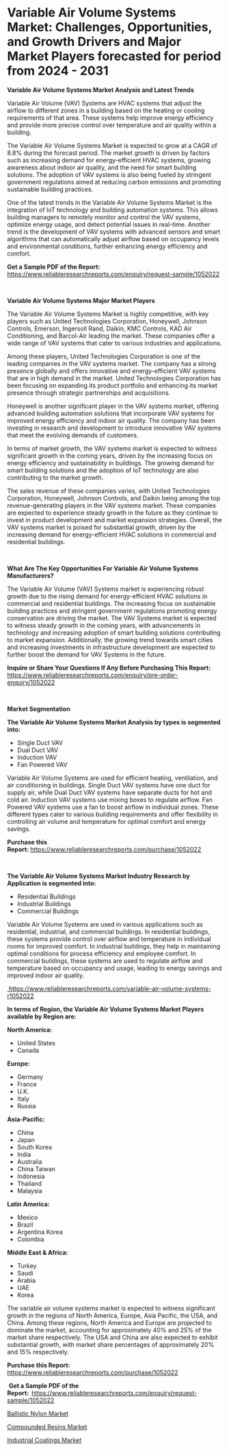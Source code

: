 <p><h1>Variable Air Volume Systems Market: Challenges, Opportunities, and Growth Drivers and Major Market Players forecasted for period from 2024 - 2031</h1></p><p><strong>Variable Air Volume Systems Market Analysis and Latest Trends</strong></p>
<p><p>Variable Air Volume (VAV) Systems are HVAC systems that adjust the airflow to different zones in a building based on the heating or cooling requirements of that area. These systems help improve energy efficiency and provide more precise control over temperature and air quality within a building.</p><p>The Variable Air Volume Systems Market is expected to grow at a CAGR of 8.8% during the forecast period. The market growth is driven by factors such as increasing demand for energy-efficient HVAC systems, growing awareness about indoor air quality, and the need for smart building solutions. The adoption of VAV systems is also being fueled by stringent government regulations aimed at reducing carbon emissions and promoting sustainable building practices.</p><p>One of the latest trends in the Variable Air Volume Systems Market is the integration of IoT technology and building automation systems. This allows building managers to remotely monitor and control the VAV systems, optimize energy usage, and detect potential issues in real-time. Another trend is the development of VAV systems with advanced sensors and smart algorithms that can automatically adjust airflow based on occupancy levels and environmental conditions, further enhancing energy efficiency and comfort.</p></p>
<p><strong>Get a Sample PDF of the Report:&nbsp;</strong> <a href="https://www.reliableresearchreports.com/enquiry/request-sample/1052022">https://www.reliableresearchreports.com/enquiry/request-sample/1052022</a></p>
<p>&nbsp;</p>
<p><strong>Variable Air Volume Systems Major Market Players</strong></p>
<p><p>The Variable Air Volume Systems Market is highly competitive, with key players such as United Technologies Corporation, Honeywell, Johnson Controls, Emerson, Ingersoll Rand, Daikin, KMC Controls, KAD Air Conditioning, and Barcol-Air leading the market. These companies offer a wide range of VAV systems that cater to various industries and applications.</p><p>Among these players, United Technologies Corporation is one of the leading companies in the VAV systems market. The company has a strong presence globally and offers innovative and energy-efficient VAV systems that are in high demand in the market. United Technologies Corporation has been focusing on expanding its product portfolio and enhancing its market presence through strategic partnerships and acquisitions.</p><p>Honeywell is another significant player in the VAV systems market, offering advanced building automation solutions that incorporate VAV systems for improved energy efficiency and indoor air quality. The company has been investing in research and development to introduce innovative VAV systems that meet the evolving demands of customers.</p><p>In terms of market growth, the VAV systems market is expected to witness significant growth in the coming years, driven by the increasing focus on energy efficiency and sustainability in buildings. The growing demand for smart building solutions and the adoption of IoT technology are also contributing to the market growth.</p><p>The sales revenue of these companies varies, with United Technologies Corporation, Honeywell, Johnson Controls, and Daikin being among the top revenue-generating players in the VAV systems market. These companies are expected to experience steady growth in the future as they continue to invest in product development and market expansion strategies. Overall, the VAV systems market is poised for substantial growth, driven by the increasing demand for energy-efficient HVAC solutions in commercial and residential buildings.</p></p>
<p>&nbsp;</p>
<p><strong>What Are The Key Opportunities For Variable Air Volume Systems Manufacturers?</strong></p>
<p><p>The Variable Air Volume (VAV) Systems market is experiencing robust growth due to the rising demand for energy-efficient HVAC solutions in commercial and residential buildings. The increasing focus on sustainable building practices and stringent government regulations promoting energy conservation are driving the market. The VAV Systems market is expected to witness steady growth in the coming years, with advancements in technology and increasing adoption of smart building solutions contributing to market expansion. Additionally, the growing trend towards smart cities and increasing investments in infrastructure development are expected to further boost the demand for VAV Systems in the future.</p></p>
<p><strong>Inquire or Share Your Questions If Any Before Purchasing This Report:</strong> <a href="https://www.reliableresearchreports.com/enquiry/pre-order-enquiry/1052022">https://www.reliableresearchreports.com/enquiry/pre-order-enquiry/1052022</a></p>
<p>&nbsp;</p>
<p><strong>Market Segmentation</strong></p>
<p><strong>The Variable Air Volume Systems Market Analysis by types is segmented into:</strong></p>
<p><ul><li>Single Duct VAV</li><li>Dual Duct VAV</li><li>Induction VAV</li><li>Fan Powered VAV</li></ul></p>
<p><p>Variable Air Volume Systems are used for efficient heating, ventilation, and air conditioning in buildings. Single Duct VAV systems have one duct for supply air, while Dual Duct VAV systems have separate ducts for hot and cold air. Induction VAV systems use mixing boxes to regulate airflow. Fan Powered VAV systems use a fan to boost airflow in individual zones. These different types cater to various building requirements and offer flexibility in controlling air volume and temperature for optimal comfort and energy savings.</p></p>
<p><strong>Purchase this Report:&nbsp;</strong><a href="https://www.reliableresearchreports.com/purchase/1052022">https://www.reliableresearchreports.com/purchase/1052022</a></p>
<p>&nbsp;</p>
<p><strong>The Variable Air Volume Systems Market Industry Research by Application is segmented into:</strong></p>
<p><ul><li>Residential Buildings</li><li>Industrial Buildings</li><li>Commercial Buildings</li></ul></p>
<p><p>Variable Air Volume Systems are used in various applications such as residential, industrial, and commercial buildings. In residential buildings, these systems provide control over airflow and temperature in individual rooms for improved comfort. In industrial buildings, they help in maintaining optimal conditions for process efficiency and employee comfort. In commercial buildings, these systems are used to regulate airflow and temperature based on occupancy and usage, leading to energy savings and improved indoor air quality.</p></p>
<p><a href="https://www.reliableresearchreports.com/variable-air-volume-systems-r1052022">&nbsp;https://www.reliableresearchreports.com/variable-air-volume-systems-r1052022</a></p>
<p><strong>In terms of Region, the Variable Air Volume Systems Market Players available by Region are:</strong></p>
<p>
    <p> <strong> North America: </strong>
        <ul>
            <li>United States</li>
            <li>Canada</li>
        </ul>
        </p> 
    <p> <strong> Europe: </strong>
        <ul>
            <li>Germany</li>
            <li>France</li>
            <li>U.K.</li>
            <li>Italy</li>
            <li>Russia</li>
        </ul>
        </p> 
    <p> <strong> Asia-Pacific: </strong>
        <ul>
            <li>China</li>
            <li>Japan</li>
            <li>South Korea</li>
            <li>India</li>
            <li>Australia</li>
            <li>China Taiwan</li>
            <li>Indonesia</li>
            <li>Thailand</li>
            <li>Malaysia</li>
        </ul>
        </p> 
    <p> <strong> Latin America: </strong>
        <ul>
            <li>Mexico</li>
            <li>Brazil</li>
            <li>Argentina Korea</li>
            <li>Colombia</li>
        </ul>
        </p> 
    <p> <strong> Middle East & Africa: </strong>
        <ul>
            <li>Turkey</li>
            <li>Saudi</li>
            <li>Arabia</li>
            <li>UAE</li>
            <li>Korea</li>
        </ul>
    </p>
    </p>
<p><p>The variable air volume systems market is expected to witness significant growth in the regions of North America, Europe, Asia Pacific, the USA, and China. Among these regions, North America and Europe are projected to dominate the market, accounting for approximately 40% and 25% of the market share respectively. The USA and China are also expected to exhibit substantial growth, with market share percentages of approximately 20% and 15% respectively.</p></p>
<p><strong>Purchase this Report: </strong><a href="https://www.reliableresearchreports.com/purchase/1052022">https://www.reliableresearchreports.com/purchase/1052022</a></p>
<p>&nbsp;<strong>Get a Sample PDF of the Report:&nbsp;&nbsp;</strong><a href="https://www.reliableresearchreports.com/enquiry/request-sample/1052022">https://www.reliableresearchreports.com/enquiry/request-sample/1052022</a></p>
<p><strong></strong></p>
<p><p><a href="https://www.linkedin.com/pulse/ballistic-nylon-market-provides-detailed-segmentation-based-h7joc?trackingId=8PWEzECefagTyRc6RKiBLw%3D%3D">Ballistic Nylon Market</a></p><p><a href="https://www.linkedin.com/pulse/compounded-resins-market-provides-comprehensive-analysis-dw3qc?trackingId=kSp1K42MjAu1bdjfTZ9a0w%3D%3D">Compounded Resins Market</a></p><p><a href="https://www.linkedin.com/pulse/industrial-coatings-market-size-share-amp-trends-analysis-sfjec?trackingId=%2BhQ2bPhDveAKdbpoPVpcvg%3D%3D">Industrial Coatings Market</a></p></p>